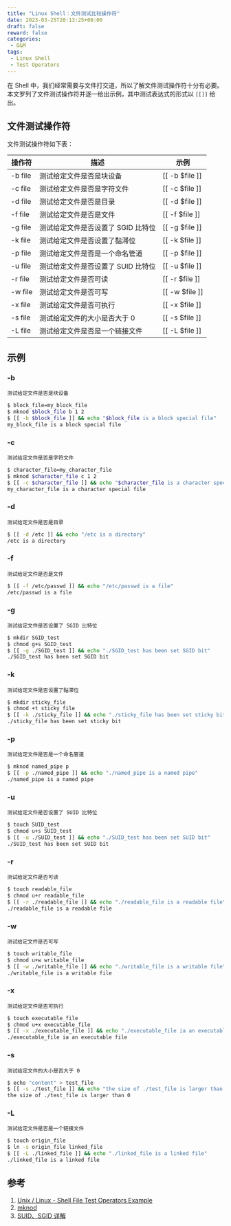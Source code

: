 ```yaml
---
title: "Linux Shell：文件测试比较操作符"
date: 2023-03-25T20:13:25+08:00
draft: false
reward: false
categories:
 - O&M
tags:
 - Linux Shell
 - Test Operators
---
```


在 Shell 中，我们经常需要与文件打交道，所以了解文件测试操作符十分有必要。本文罗列了文件测试操作符并逐一给出示例，其中测试表达式的形式以 `[[]]` 给出。

<!--more-->



## 文件测试操作符

文件测试操作符如下表：

| 操作符     | 描述                   | 示例             |
| ------- | -------------------- | -------------- |
| -b file | 测试给定文件是否是块设备         | [[ -b $file ]] |
| -c file | 测试给定文件是否是字符文件        | [[ -c $file ]] |
| -d file | 测试给定文件是否是目录          | [[ -d $file ]] |
| -f file | 测试给定文件是否是文件          | [[ -f $file ]] |
| -g file | 测试给定文件是否设置了 SGID 比特位 | [[ -g $file ]] |
| -k file | 测试给定文件是否设置了黏滞位       | [[ -k $file ]] |
| -p file | 测试给定文件是否是一个命名管道      | [[ -p $file ]] |
| -u file | 测试给定文件是否设置了 SUID 比特位 | [[ -u $file ]] |
| -r file | 测试给定文件是否可读           | [[ -r $file ]] |
| -w file | 测试给定文件是否可写           | [[ -w $file ]] |
| -x file | 测试给定文件是否可执行          | [[ -x $file ]] |
| -s file | 测试给定文件的大小是否大于 0      | [[ -s $file ]] |
| -L file | 测试给定文件是否是一个链接文件      | [[ -L $file ]] |

## 示例

### -b

`测试给定文件是否是块设备`

```bash
$ block_file=my_block_file
$ mknod $block_file b 1 2
$ [[ -b $block_file ]] && echo "$block_file is a block special file"
my_block_file is a block special file
```

### -c

`测试给定文件是否是字符文件`

```bash
$ character_file=my_character_file
$ mknod $character_file c 1 2
$ [[ -c $character_file ]] && echo "$character_file is a character special file"
my_character_file is a character special file
```

### -d

`测试给定文件是否是目录`

```bash
$ [[ -d /etc ]] && echo "/etc is a directory"
/etc is a directory
```

### -f

`测试给定文件是否是文件`

```bash
$ [[ -f /etc/passwd ]] && echo "/etc/passwd is a file"
/etc/passwd is a file
```

### -g

`测试给定文件是否设置了 SGID 比特位`

```bash
$ mkdir SGID_test
$ chmod g+s SGID_test
$ [[ -g ./SGID_test ]] && echo "./SGID_test has been set SGID bit"
./SGID_test has been set SGID bit
```

### -k

`测试给定文件是否设置了黏滞位`

```bash
$ mkdir sticky_file
$ chmod +t sticky_file
$ [[ -k ./sticky_file ]] && echo "./sticky_file has been set sticky bit"
./sticky_file has been set sticky bit
```

### -p

`测试给定文件是否是一个命名管道`

```bash
$ mknod named_pipe p
$ [[ -p ./named_pipe ]] && echo "./named_pipe is a named pipe"
./named_pipe is a named pipe
```

### -u

`测试给定文件是否设置了 SUID 比特位`

```bash
$ touch SUID_test
$ chmod u+s SUID_test
$ [[ -u ./SUID_test ]] && echo "./SUID_test has been set SUID bit"
./SUID_test has been set SUID bit
```

### -r

`测试给定文件是否可读`

```bash
$ touch readable_file
$ chmod u+r readable_file
$ [[ -r ./readable_file ]] && echo "./readable_file is a readable file"
./readable_file is a readable file
```

### -w

`测试给定文件是否可写`

```bash
$ touch writable_file
$ chmod u+w writable_file
$ [[ -w ./writable_file ]] && echo "./writable_file is a writable file"
./writable_file is a writable file
```

### -x

`测试给定文件是否可执行`

```bash
$ touch executable_file
$ chmod u+x executable_file
$ [[ -x ./executable_file ]] && echo "./executable_file ia an executable file"
./executable_file ia an executable file
```

### -s

`测试给定文件的大小是否大于 0`

```bash
$ echo "content" > test_file
$ [[ -s ./test_file ]] && echo "the size of ./test_file is larger than 0"
the size of ./test_file is larger than 0
```

### -L

`测试给定文件是否是一个链接文件`

```bash
$ touch origin_file
$ ln -s origin_file linked_file
$ [[ -L ./linked_file ]] && echo "./linked_file is a linked file"
./linked_file is a linked file
```

## 参考

1.  [Unix / Linux - Shell File Test Operators Example](https://www.tutorialspoint.com/unix/unix-file-operators.htm)
2.  [mknod](https://wangchujiang.com/linux-command/c/mknod.html)
3.  [SUID、SGID 详解](https://www.cnblogs.com/qinshizhi/p/9595375.html)
